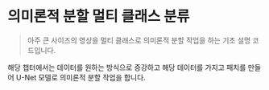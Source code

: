 # 의미론적 분할 멀티 클래스 분류
>아주 큰 사이즈의 영상을 멀티 클래스로 의미론적 분할 작업을 하는 기초 설명 코드입니다.

해당 챕터에서는 데이터를 원하는 방식으로 증강하고 해당 데이터를 가지고 패치를 만들어 U-Net 모델로 의미론적 분할 작업을 합니다.


